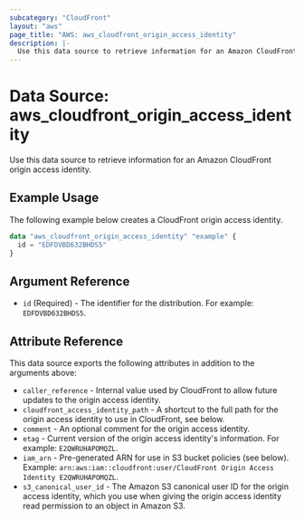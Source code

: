 ```yaml
---
subcategory: "CloudFront"
layout: "aws"
page_title: "AWS: aws_cloudfront_origin_access_identity"
description: |-
  Use this data source to retrieve information for an Amazon CloudFront origin access identity.
---
```


# Data Source: aws_cloudfront_origin_access_identity

Use this data source to retrieve information for an Amazon CloudFront origin access identity.

## Example Usage

The following example below creates a CloudFront origin access identity.

```terraform
data "aws_cloudfront_origin_access_identity" "example" {
  id = "EDFDVBD632BHDS5"
}
```

## Argument Reference

* `id` (Required) -  The identifier for the distribution. For example: `EDFDVBD632BHDS5`.

## Attribute Reference

This data source exports the following attributes in addition to the arguments above:

* `caller_reference` - Internal value used by CloudFront to allow future
   updates to the origin access identity.
* `cloudfront_access_identity_path` - A shortcut to the full path for the
   origin access identity to use in CloudFront, see below.
* `comment` - An optional comment for the origin access identity.
* `etag` - Current version of the origin access identity's information.
   For example: `E2QWRUHAPOMQZL`.
* `iam_arn` - Pre-generated ARN for use in S3 bucket policies (see below).
   Example: `arn:aws:iam::cloudfront:user/CloudFront Origin Access Identity
   E2QWRUHAPOMQZL`.
* `s3_canonical_user_id` - The Amazon S3 canonical user ID for the origin
   access identity, which you use when giving the origin access identity read
   permission to an object in Amazon S3.
